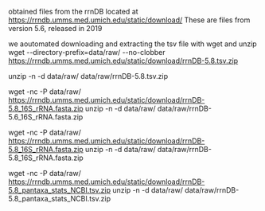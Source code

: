 obtained files from the rrnDB located at 
https://rrndb.umms.med.umich.edu/static/download/ 
These are files from version 5.6, released in 2019

we aoutomated downloading and extracting the tsv file with wget and unzip
wget --directory-prefix=data/raw/ --no-clobber https://rrndb.umms.med.umich.edu/static/download/rrnDB-5.8.tsv.zip

 unzip -n -d data/raw/ data/raw/rrnDB-5.8.tsv.zip

 wget -nc -P data/raw/ https://rrndb.umms.med.umich.edu/static/download/rrnDB-5.8_16S_rRNA.fasta.zip
unzip -n -d data/raw/ data/raw/rrnDB-5.6_16S_rRNA.fasta.zip

wget -nc -P data/raw/ https://rrndb.umms.med.umich.edu/static/download/rrnDB-5.8_16S_rRNA.fasta.zip 
unzip -n -d data/raw/ data/raw/rrnDB-5.8_16S_rRNA.fasta.zip

wget -nc -P data/raw/ https://rrndb.umms.med.umich.edu/static/download/rrnDB-5.8_pantaxa_stats_NCBI.tsv.zip
unzip -n -d data/raw/ data/raw/rrnDB-5.8_pantaxa_stats_NCBI.tsv.zip

